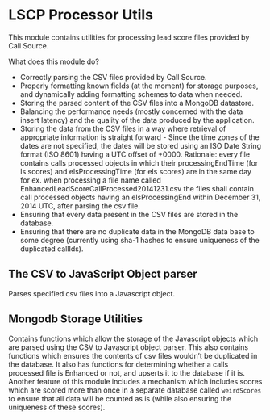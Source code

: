 # LSCP Processor Utils
This module contains utilities for processing lead score files provided by Call Source.

What does this module do?
* Correctly parsing the CSV files provided by Call Source.
* Properly formatting known fields (at the moment) for storage purposes, and
dynamically adding formatting schemes to data when needed.
* Storing the parsed content of the CSV files into a MongoDB datastore.
* Balancing the performance needs (mostly concerned with the data
insert latency) and the quality of the data produced by the application.
* Storing the data from the CSV files in a way where retrieval of appropriate
information is straight forward - Since the time zones of the dates are not
specified, the dates will be stored using an ISO Date String format (ISO 8601)
having a UTC offset of +0000. Rationale: every file contains calls processed
objects in which their processingEndTime (for ls scores) and elsProcessingTime
(for els scores) are in the same day for ex. when processing a file name called
EnhancedLeadScoreCallProcessed20141231.csv the files shall contain call processed
objects having an elsProcessingEnd within December 31, 2014 UTC, after parsing
the csv file.
* Ensuring that every data present in the CSV files are stored in the database.
* Ensuring that there are no duplicate data in the MongoDB data base to some
degree (currently using sha-1 hashes to ensure uniqueness of the duplicated callIds).

## The CSV to JavaScript Object parser
Parses specified csv files into a Javascript object.

## Mongodb Storage Utilities
Contains functions which allow the storage of the Javascript objects which are
parsed using the CSV to Javascript object parser. This also contains functions
which ensures the contents of csv files wouldn’t be duplicated in the database.
It also has functions for determining whether a calls processed file is
Enhanced or not, and upserts it to the database if it is. Another feature of
this module includes a mechanism which includes scores which are scored more
than once in a separate database called `weirdScores` to ensure that all data
will be counted as is (while also ensuring the uniqueness of these scores).
